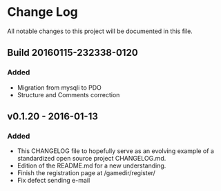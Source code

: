 # Change Log
All notable changes to this project will be documented in this file.

## Build 20160115-232338-0120
### Added
- Migration from mysqli to PDO
- Structure and Comments correction

## v0.1.20 - 2016-01-13
### Added
- This CHANGELOG file to hopefully serve as an evolving example of a standardized open source project CHANGELOG.md.
- Edition of the README.md for a new understanding.
- Finish the registration page at /gamedir/register/
- Fix defect sending e-mail
